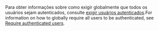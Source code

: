 <span data-ttu-id="1c97b-101">Para obter informações sobre como exigir globalmente que todos os usuários sejam autenticados, consulte [exigir usuários autenticados](xref:security/authorization/secure-data#rau).</span><span class="sxs-lookup"><span data-stu-id="1c97b-101">For information on how to globally require all users to be authenticated, see [Require authenticated users](xref:security/authorization/secure-data#rau).</span></span>